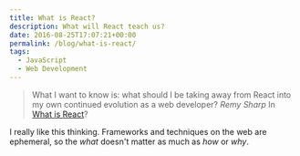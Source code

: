 ```yaml
---
title: What is React?
description: What will React teach us?
date: 2016-08-25T17:07:21+00:00
permalink: /blog/what-is-react/
tags:
  - JavaScript
  - Web Development
---
```


> What I want to know is: what should I be taking away from React into my own continued evolution as a web developer?
> <cite>Remy Sharp</cite>
> In [What is React](https://remysharp.com/2016/08/15/what-is-react)?

I really like this thinking. Frameworks and techniques on the web are ephemeral, so the _what_ doesn't matter as much as _how_ or _why_.
